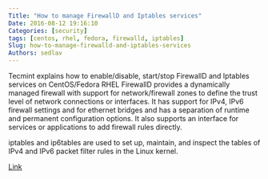 ```yaml
---
Title: "How to manage FirewallD and Iptables services"
Date: 2016-08-12 19:16:10
Categories: [security]
tags: [centos, rhel, fedora, firewalld, iptables]
Slug: how-to-manage-firewalld-and-iptables-services
Authors: sedlav
---
```


Tecmint explains how to enable/disable, start/stop FirewallD and Iptables services on CentOS/Fedora RHEL FirewallD provides a dynamically managed firewall with support for network/firewall zones to define the trust level of network connections or interfaces. It has support for IPv4, IPv6 firewall settings and for ethernet bridges and has a separation of runtime and permanent configuration options. It also supports an interface for services or applications to add firewall rules directly.

iptables  and  ip6tables  are  used to set up, maintain, and inspect the tables of IPv4 and IPv6 packet filter rules in the Linux kernel.

[Link](http://www.tecmint.com/start-stop-disable-enable-firewalld-iptables-firewall)
